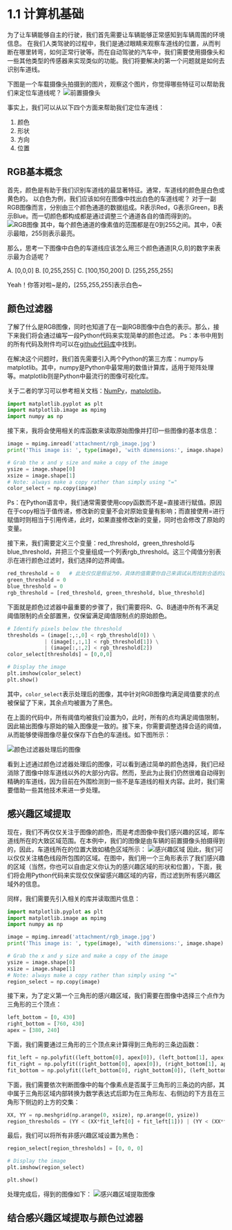 # 1.1 计算机基础

为了让车辆能够自主的行驶，我们首先需要让车辆能够正常感知到车辆周围的环境信息。
在我们人类驾驶的过程中，我们是通过眼睛来观察车道线的位置，从而判断在哪里转弯，如何正常行驶等。而在自动驾驶的汽车中，我们需要使用摄像头和一些其他类型的传感器来实现类似的功能。我们将要解决的第一个问题就是如何去识别车道线。


下图是一个车载摄像头拍摄到的图片，观察这个图片，你觉得哪些特征可以帮助我们来定位车道线呢？
![前置摄像头](/assets/2.jpg)

事实上，我们可以从以下四个方面来帮助我们定位车道线：

1. 颜色
2. 形状
3. 方向
4. 位置


## RGB基本概念
首先，颜色是有助于我们识别车道线的最显著特征。通常，车道线的颜色是白色或黄色的。
以白色为例，我们应该如何在图像中找出白色的车道线呢？
对于一副RGB图像而言，分别由三个颜色通道的数据组成。R表示Red，G表示Green，B表示Blue。而一切颜色都构成都是通过调整三个通道各自的值而得到的。
![RGB图像](/assets/3.jpg)
其中，每个颜色通道的像素值的范围都是在0到255之间。其中，0表示最暗，255则表示最亮。

那么，思考一下图像中白色的车道线应该怎么用三个颜色通道[R,G,B]的数字来表示最为合适呢？

A. [0,0,0]
B. [0,255,255]
C. [100,150,200]
D. [255,255,255]

Yeah！你答对啦~是的，[255,255,255]表示白色~

## 颜色过滤器
了解了什么是RGB图像，同时也知道了在一副RGB图像中白色的表示。那么，接下来我们将会通过编写一段Python代码来实现简单的颜色过滤。
Ps：本书中用到的所有代码及附件均可以在[github代码库](https://github.com/wangzhe0912/self-driving-engineer-book)中找到。

在解决这个问题时，我们首先需要引入两个Python的第三方库：numpy与matplotlib。其中，numpy是Python中最常用的数值计算库，适用于矩阵处理等。matplotlib则是Python中最流行的图像可视化库。

关于二者的学习可以参考相关文档：[NumPy](http://www.numpy.org/)，[matplotlib](https://matplotlib.org/)。

```python
import matplotlib.pyplot as plt
import matplotlib.image as mpimg
import numpy as np
```

接下来，我将会使用相关的库函数来读取原始图像并打印一些图像的基本信息：

```python
image = mpimg.imread('attachment/rgb_image.jpg')
print('This image is: ', type(image), 'with dimensions:', image.shape)

# Grab the x and y size and make a copy of the image
ysize = image.shape[0]
xsize = image.shape[1]
# Note: always make a copy rather than simply using "="
color_select = np.copy(image)
```

Ps：在Python语言中，我们通常需要使用copy函数而不是=直接进行赋值。原因在于copy相当于值传递，修改新的变量不会对原始变量有影响；而直接使用=进行赋值时则相当于引用传递，此时，如果直接修改新的变量，同时也会修改了原始的变量。

接下来，我们需要定义三个变量：red_threshold，green_threshold与blue_threshold，并把三个变量组成一个列表rgb_threshold。这三个阈值分别表示在进行颜色过滤时，我们选择的边界阈值。

```python
red_threshold = 0   # 此处仅仅是假设为0，具体的值需要你自己来调试从而找到合适的选择
green_threshold = 0
blue_threshold = 0
rgb_threshold = [red_threshold, green_threshold, blue_threshold]
```

下面就是颜色过滤器中最重要的步骤了，我们需要将R、G、B通道中所有不满足阈值限制的点全部置黑，仅保留满足阈值限制点的原始颜色。

```python
# Identify pixels below the threshold
thresholds = (image[:,:,0] < rgb_threshold[0]) \
            | (image[:,:,1] < rgb_threshold[1]) \
            | (image[:,:,2] < rgb_threshold[2])
color_select[thresholds] = [0,0,0]

# Display the image                 
plt.imshow(color_select)
plt.show()
```
其中，`color_select`表示处理后的图像，其中针对RGB图像均满足阈值要求的点被保留了下来，其余点均被置为了黑色。

在上面的代码中，所有阈值均被我们设置为0，此时，所有的点均满足阈值限制，因此输出图像与原始的输入图像是一致的。接下来，你需要调整选择合适的阈值，从而能够使得图像尽量仅保存下白色的车道线。如下图所示：

![颜色过滤器处理后的图像](/assets/5.jpg)

看到上述通过颜色过滤器处理后的图像，可以看到通过简单的颜色选择，我们已经消除了图像中除车道线以外的大部分内容。然而，至此为止我们仍然很难自动得到精确的车道线，因为目前在外围检测到一些不是车道线的相关内容。此时，我们需要借助一些其他技术来进一步处理。

## 感兴趣区域提取

现在，我们不再仅仅关注于图像的颜色，而是考虑图像中我们感兴趣的区域，即车道线所在的大致区域范围。在本例中，我们的图像是由车辆的前置摄像头拍摄得到的，因此，车道线所在的位置大致如橘色区域所示：
![感兴趣区域](/assets/6.jpg)
因此，我们可以仅仅关注橘色线段所包围的区域。在图中，我们用一个三角形表示了我们感兴趣的区域（当然，你也可以自由定义你认为的感兴趣区域的形状和位置），下面，我们将会用Python代码来实现仅仅保留感兴趣区域的内容，而过滤到所有感兴趣区域外的信息。

同样，我们需要先引入相关的库并读取图片信息：
```python
import matplotlib.pyplot as plt
import matplotlib.image as mpimg
import numpy as np

image = mpimg.imread('attachment/rgb_image.jpg')
print('This image is: ', type(image), 'with dimensions:', image.shape)

# Grab the x and y size and make a copy of the image
ysize = image.shape[0]
xsize = image.shape[1]
# Note: always make a copy rather than simply using "="
region_select = np.copy(image)
```

接下来，为了定义第一个三角形的感兴趣区域，我们需要在图像中选择三个点作为三角形的三个顶点：
```python
left_bottom = [0, 430]
right_bottom = [760, 430]
apex = [380, 240]
```

下面，我们需要通过三角形的三个顶点来计算得到三角形的三条边函数：
```python
fit_left = np.polyfit((left_bottom[0], apex[0]), (left_bottom[1], apex[1]), 1)
fit_right = np.polyfit((right_bottom[0], apex[0]), (right_bottom[1], apex[1]), 1)
fit_bottom = np.polyfit((left_bottom[0], right_bottom[0]), (left_bottom[1], right_bottom[1]), 1)
```

下面，我们需要依次判断图像中的每个像素点是否属于三角形的三条边的内部，其中属于三角形区域内部转换为数学表达式后即为在三角形左、右侧边的下方且在三角形下侧边的上方的交集：
```python
XX, YY = np.meshgrid(np.arange(0, xsize), np.arange(0, ysize))
region_thresholds = (YY < (XX*fit_left[0] + fit_left[1])) | (YY < (XX*fit_right[0] + fit_right[1])) | (YY > (XX*fit_bottom[0] + fit_bottom[1]))
```

最后，我们可以将所有非感兴趣区域设置为黑色：
```python
region_select[region_thresholds] = [0, 0, 0]

# Display the image
plt.imshow(region_select)

plt.show()
```
处理完成后，得到的图像如下：
![感兴趣区域提取图像](/assets/7.jpeg)


## 结合感兴趣区域提取与颜色过滤器




























